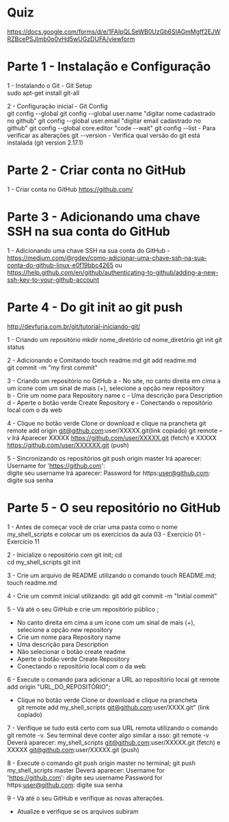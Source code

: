 # Quiz
https://docs.google.com/forms/d/e/1FAIpQLSeWB0UzGb6SIAGmMgff2EJWRZBcePSJlmb0o0vHd5wUGzDUFA/viewform

# Parte 1 - Instalação e Configuração 
1 - Instalando o Git - Git Setup  
  sudo apt-get install git-all 

2 - Configuração inicial - Git Config                          
  git config --global 
    git config --global user.name "digitar nome cadastrado no github"
    git config --global user.email "digitar email cadastrado no github" 
    git config --global core.editor "code --wait" 
    git config --list - Para verificar as alterações 
    git --version - Verifica qual versão do git está instalada  (git version 2.17.1) 

# Parte 2 - Criar conta no GitHub 
1 - Criar conta no GitHub 
  https://github.com/
 
# Parte 3 - Adicionando uma chave SSH na sua conta do GitHub 
1 - Adicionando uma chave SSH na sua conta do GitHub -         
https://medium.com/@rgdev/como-adicionar-uma-chave-ssh-na-sua-conta-do-github-linux-e0f19bbc4265
ou 
https://help.github.com/en/github/authenticating-to-github/adding-a-new-ssh-key-to-your-github-account

# Parte 4 - Do git init ao git push 
http://devfuria.com.br/git/tutorial-iniciando-git/

1 - Criando um repositório 
  mkdir nome_diretório 
  cd nome_diretório 
  git init 
  git status 

2 - Adicionando e Comitando 
  touch readme.md 
  git add readme.md  
  git commit -m "my first commit" 

3 - Criando um repositório no GitHub 
  a - No site, no canto direita em cima a um ícone com um sinal de mais (+), selecione a opção new repository  
  b - Crie um nome para Repository name 
  c - Uma descrição para Description 
  d - Aperte o botão verde Create Repository 
  e - Conectando o repositório local com o da web 

4 - Clique no botão verde Clone or download e clique na prancheta 
  git remote add origin git@github.com:user/XXXXX.git(link copiado) 
  git remote –v 
Irá Aparecer XXXXX   https://github.com/user/XXXXX.git (fetch) e XXXXX   https://github.com/user/XXXXXX.git (push) 

5 - Sincronizando os repositórios 
  git push origin master 
Irá aparecer: Username for 'https://github.com':  
  digite seu username 
Irá aparecer: Password for https:user@github.com:  
  digite sua senha 

# Parte 5 - O seu repositório no GitHub 
1 - Antes de começar você de criar uma pasta como o nome my_shell_scripts e colocar um os exercícios da aula 03 - Exercício 01 - Exercício 11 

2 - Inicialize o repositório com git init; 
  cd  
  cd my_shell_scripts 
  git init  

3 - Crie um arquivo de README utilizando o comando touch README.md; 
  touch readme.md 

4 - Crie um commit inicial utilizando: 
  git add 
  git commit -m "Initial commit" 

5 - Vá até o seu GitHub e crie um repositório público ; 
 - No canto direita em cima a um ícone com um sinal de mais (+), selecione a opção new repository  
 - Crie um nome para Repository name 
 - Uma descrição para Description 
 - Não selecionar o botão create readme 
 - Aperte o botão verde Create Repository 
 - Conectando o repositório local com o da web 
 
6 - Execute o comando para adicionar a URL ao repositório local git remote add origin "URL_DO_REPOSITÓRIO"; 
 - Clique no botão verde Clone or download e clique na prancheta  
    git remote add  my_shell_scripts git@github.com:user/XXXX.git" (link copiado) 

7 - Verifique se tudo está certo com sua URL remota utilizando o comando git remote -v. Seu terminal deve conter algo similar a isso: 
  git remote -v 
Deverá aparecer: my_shell_scripts   git@github.com:user/XXXXX.git (fetch) e XXXXX   git@github.com:user/XXXXX.git (push) 

8 - Execute o comando git push origin master no terminal; 
  git push my_shell_scripts master 
Deverá aparecer: Username for 'https://github.com': digite seu username 
Password for https:user@github.com: digite sua senha 

9 - Vá até o seu GitHub e verifique as novas alterações. 
 - Atualize e verifique se os arquivos subiram 

 

 
